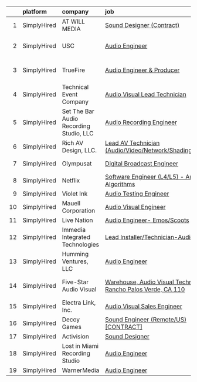 

|    | platform    | company                                 | job                                                                                                                                                                       | update_time   | location                |
|---:|:------------|:----------------------------------------|:--------------------------------------------------------------------------------------------------------------------------------------------------------------------------|:--------------|:------------------------|
|  1 | SimplyHired | AT WILL MEDIA                           | [Sound Designer (Contract)](https://www.simplyhired.com/job/A8J3OHbNiyMLbVFnIUfy0ozJJiTZfcE14SmK3bIR7bWPApEHFt1A1g?q=audio+engineer)                                      | Recently      | Remote                  |
|  2 | SimplyHired | USC                                     | [Audio Engineer](https://www.simplyhired.com/job/IzeX1IXUPM83lq3l-MVPaWghOyDsekDmMF9ikGrm4Y9yAMVFxgslqw?q=audio+engineer)                                                 | Today         | Los Angeles, CA         |
|  3 | SimplyHired | TrueFire                                | [Audio Engineer & Producer](https://www.simplyhired.com/job/1kRDt9nU9CHGPBNgKseKmaI8Xliztv6Je8Yj1JcxT2C9bEyIOlAyeQ?q=audio+engineer)                                      | Recently      | Saint Petersburg, FL    |
|  4 | SimplyHired | Technical Event Company                 | [Audio Visual Lead Technician](https://www.simplyhired.com/job/ut8CWkE3_gxIZ8zavHwwVdxKhz6bxLm5PShrRjontB8nfinJP8BEKQ?q=audio+engineer)                                   | Recently      | Charleston, SC          |
|  5 | SimplyHired | Set The Bar Audio Recording Studio, LLC | [Audio Recording Engineer](https://www.simplyhired.com/job/Jv3iNb_Q-ojG2ToR6FjPExUMRfsYidw0VlsYy8_vhEWpX2UI4he8aA?q=audio+engineer)                                       | Recently      | Baltimore, MD           |
|  6 | SimplyHired | Rich AV Design, LLC.                    | [Lead AV Technician (Audio/Video/Network/Shading/Lighting)](https://www.simplyhired.com/job/q6L9vD4n-m2gE90BA0hVt-7Z4uX3YvP_DYMCvNwYf_MaS5ACwBIqeQ?q=audio+engineer)      | 9d            | Fairfield, CT           |
|  7 | SimplyHired | Olympusat                               | [Digital Broadcast Engineer](https://www.simplyhired.com/job/knRZXI6UWzymsVVhT1MMbOV-AhvVEE4kWxbmx_N9pVRZ9H4n9WKg-w?q=audio+engineer)                                     | Recently      | West Palm Beach, FL     |
|  8 | SimplyHired | Netflix                                 | [Software Engineer (L4/L5) - Audio Algorithms](https://www.simplyhired.com/job/rQ3QrTRA3SCr9ApLb3Q65y8V5TINkpfIau2OiNkAhlhKLgP07cGdDw?q=audio+engineer)                   | Recently      | Remote                  |
|  9 | SimplyHired | Violet Ink                              | [Audio Testing Engineer](https://www.simplyhired.com/job/dF4SrJaCWnEj-9uGNkJf4B7Rwt5GZKOSwH7sDlUKLAhwepHv98BoDA?q=audio+engineer)                                         | Recently      | Remote                  |
| 10 | SimplyHired | Mauell Corporation                      | [Audio Visual Engineer](https://www.simplyhired.com/job/Ic-_99lorrLynvLMuJQtPYhwRQgVVzd7ZnOcWtOmMEhiveb4B7qRuQ?q=audio+engineer)                                          | Recently      | Dillsburg, PA           |
| 11 | SimplyHired | Live Nation                             | [Audio Engineer- Emos/Scoots](https://www.simplyhired.com/job/j-j0XR4QeM7NOgvm18RWWx_C2qawAr8MQzThJbjIVt9l9F_YTPKfOw?q=audio+engineer)                                    | Recently      | Austin, TX              |
| 12 | SimplyHired | Immedia Integrated Technologies         | [Lead Installer/Technician-Audio Visual](https://www.simplyhired.com/job/IL_TH2SXPlz2tOw2DDE_I22xSpEewZlkJne33ZaAXd-CmCI5oTmI_A?q=audio+engineer)                         | Recently      | Scottsdale, AZ          |
| 13 | SimplyHired | Humming Ventures, LLC                   | [Audio Engineer](https://www.simplyhired.com/job/gQOoykIfNXtVN2P2zUPXIpr3Wrdz75q4gq-WoV_Wq-DXWgnfeiANVw?q=audio+engineer)                                                 | Today         | Seattle, WA             |
| 14 | SimplyHired | Five-Star Audio Visual                  | [Warehouse, Audio Visual Technician- Rancho Palos Verde, CA 110](https://www.simplyhired.com/job/41vqN16hDIQu_Gn5A2Ye5D6ZgPSgJeky2cxcuNMzTkrSLgNa5jHYmg?q=audio+engineer) | Recently      | Rancho Palos Verdes, CA |
| 15 | SimplyHired | Electra Link, Inc.                      | [Audio Visual Sales Engineer](https://www.simplyhired.com/job/kF47vk1IG-v57H2j4yuoLOjmyofKk95evvrWgJf4qLeJ4IRticDixg?q=audio+engineer)                                    | Recently      | Dallas, TX              |
| 16 | SimplyHired | Decoy Games                             | [Sound Engineer (Remote/US) [CONTRACT]](https://www.simplyhired.com/job/liOq26NxoUQRj5fLWjNE6xlJHbKzPHM9mVes2OoUO4iDxfmhM6h-lQ?q=audio+engineer)                          | 10d           | Boston, MA              |
| 17 | SimplyHired | Activision                              | [Sound Designer](https://www.simplyhired.com/job/i7qlcqa6pP-srEpgyNNEjRvZmW5tDc8R6vUqXUq0hP94Ee2Cl5AgeQ?q=audio+engineer)                                                 | Recently      | Austin, TX              |
| 18 | SimplyHired | Lost in Miami Recording Studio          | [Audio Engineer](https://www.simplyhired.com/job/Mz5jZWqTYRUtDRlAoWgrQvidrLy0fK49vnx0z5-L9za2tr1Wsfp8ug?q=audio+engineer)                                                 | Recently      | Davie, FL               |
| 19 | SimplyHired | WarnerMedia                             | [Audio Engineer](https://www.simplyhired.com/job/KNRQQc5Dt0p-M1tXW3ot3BFKZcl1V21KjIycXmaPwbODpHg5q50Jag?q=audio+engineer)                                                 | Recently      | Atlanta, GA             |